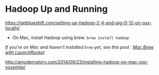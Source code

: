# Hadoop Up and Running

https://getblueshift.com/setting-up-hadoop-2-4-and-pig-0-12-on-osx-locally/

- On Mac, install Hadoop using brew: `brew install hadoop`

*If you're on Mac and haven't installed `brew` yet, see this post : [Mac Brew with LaunchRocket](../../../tech/mac_brew_with_launchrocket.md)*

http://amodernstory.com/2014/09/23/installing-hadoop-on-mac-osx-yosemite/